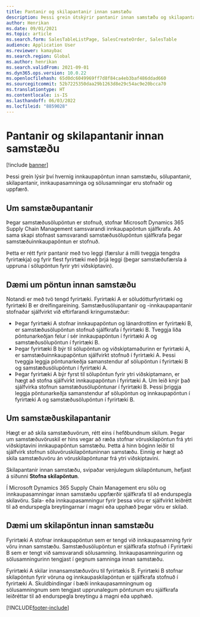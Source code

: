 ```yaml
---
title: Pantanir og skilapantanir innan samstæðu
description: Þessi grein útskýrir pantanir innan samstæðu og skilapantanir
author: Henrikan
ms.date: 09/01/2021
ms.topic: article
ms.search.form: SalesTableListPage, SalesCreateOrder, SalesTable
audience: Application User
ms.reviewer: kamaybac
ms.search.region: Global
ms.author: henrikan
ms.search.validFrom: 2021-09-01
ms.dyn365.ops.version: 10.0.22
ms.openlocfilehash: 65d0dc6049969ff7d8f84ca4eb3baf486ddad660
ms.sourcegitcommit: 52b7225350daa29b1263d8e29c54ac9e20bcca70
ms.translationtype: HT
ms.contentlocale: is-IS
ms.lasthandoff: 06/03/2022
ms.locfileid: "8859028"
---
```

# <a name="intercompany-orders-and-return-orders"></a>Pantanir og skilapantanir innan samstæðu

[!include [banner](../../includes/banner.md)]

Þessi grein lýsir því hvernig innkaupapöntun innan samstæðu, sölupantanir, skilapantanir, innkaupasamninga og sölusamningar eru stofnaðir og uppfærð.

## <a name="about-intercompany-orders"></a>Um samstæðupantanir

Þegar samstæðusölupöntun er stofnuð, stofnar Microsoft Dynamics 365 Supply Chain Management samsvarandi innkaupapöntun sjálfkrafa. Að sama skapi stofnast samsvarandi samstæðusölupöntun sjálfkrafa þegar samstæðuinnkaupapöntun er stofnuð.

Þetta er rétt fyrir pantanir með tvo leggi (færslur á milli tveggja tengdra fyrirtækja) og fyrir flest fyrirtæki með þrjá leggi (þegar samstæðufærsla á uppruna í sölupöntun fyrir ytri viðskiptavin).

## <a name="intercompany-order-example"></a>Dæmi um pöntun innan samstæðu

Notandi er með tvö tengd fyrirtæki. Fyrirtæki A er  söludótturfyrirtæki og fyrirtæki B er dreifingareining. Samstæðusölupantanir og -innkaupapantanir stofnaðar sjálfvirkt við eftirfarandi kringumstæður:

- Þegar fyrirtæki A stofnar innkaupapöntun og lánardrottinn er fyrirtæki B, er samstæðusölupöntun stofnuð sjálfkrafa í fyrirtæki B. Tveggja liða pöntunarkeðjan felur í sér innkaupapöntun í fyrirtæki A og samstæðusölupöntun í fyrirtæki B.
- Þegar fyrirtæki B býr til sölupöntun og viðskiptamaðurinn er fyrirtæki A, er samstæðuinnkaupapöntun sjálfvirkt stofnuð í fyrirtæki A. Þessi tveggja leggja pöntunarkeðja samanstendur af sölupöntun í fyrirtæki B og samstæðusölupöntun í fyrirtæki A.
- Þegar fyrirtæki A býr fyrst til sölupöntun fyrir ytri viðskiptamann, er hægt að stofna sjálfvirkt innkaupapöntun í fyrirtæki A. Um leið knýr það sjálfvirka stofnun samstæðusölupöntunar í fyrirtæki B. Þessi þriggja leggja pöntunarkeðja samanstendur af sölupöntun og innkaupapöntun í fyrirtæki A og samstæðusölupöntun í fyrirtæki B.

## <a name="about-intercompany-return-orders"></a>Um samstæðuskilapantanir

Hægt er að skila samstæðuvörum, rétt eins í hefðbundnum skilum. Þegar um samstæðuvöruskil er hins vegar að ræða stofnar vöruskilapöntun frá ytri viðskiptavini innkaupapöntun samstæðu. Þetta á hinn bóginn leiðir til sjálfvirk stofnun söluvöruskilapöntuninnan samstæðu. Einnig er hægt að skila samstæðuvöru án vöruskilapöntunar frá ytri viðskiptavini.

Skilapantanir innan samstæðu, svipaðar venjulegum skilapöntunum, hefjast á síðunni **Stofna skilapöntun**.

Í Microsoft Dynamics 365 Supply Chain Management eru sölu og innkaupasamningar innan samstæðu uppfærðir sjálfkrafa til að endurspegla skilavöru. Sala- eða innkaupasamningur fyrir þessa vöru er sjálfvirkt leiðrétt til að endurspegla breytingarnar í magni eða upphæð þegar vöru er skilað.

## <a name="intercompany-return-order-example"></a>Dæmi um skilapöntun innan samstæðu

Fyrirtæki A stofnar innkaupapöntun sem er tengd við innkaupasamning fyrir vöru innan samstæðu. Samstæðusölupöntun er sjálfkrafa stofnuð í Fyrirtæki B sem er tengt við samsvarandi sölusamning. Innkaupasamningurinn og sölusamningurinn tengjast í gegnum samninga innan samstæðu.

Fyrirtæki A skilar innansamstæðuvöru til fyrirtækis B. Fyrirtæki B stofnar skilapöntun fyrir vöruna og innkaupaskilapöntun er sjálfkrafa stofnuð í fyrirtæki A. Skuldbindingar í bæði innkaupasamningnum og sölusamningnum sem tengjast upprunalegum pöntunum eru sjálfkrafa leiðréttar til að endurspegla breytingu á magni eða upphæð.

[!INCLUDE[footer-include](../../includes/footer-banner.md)]
